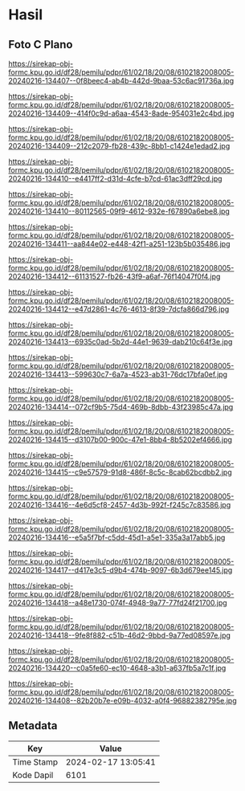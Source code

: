 # Hasil

## Foto C Plano

https://sirekap-obj-formc.kpu.go.id/df28/pemilu/pdpr/61/02/18/20/08/6102182008005-20240216-134407--0f8beec4-ab4b-442d-9baa-53c6ac91736a.jpg

https://sirekap-obj-formc.kpu.go.id/df28/pemilu/pdpr/61/02/18/20/08/6102182008005-20240216-134409--414f0c9d-a6aa-4543-8ade-954031e2c4bd.jpg

https://sirekap-obj-formc.kpu.go.id/df28/pemilu/pdpr/61/02/18/20/08/6102182008005-20240216-134409--212c2079-fb28-439c-8bb1-c1424e1edad2.jpg

https://sirekap-obj-formc.kpu.go.id/df28/pemilu/pdpr/61/02/18/20/08/6102182008005-20240216-134410--e4417ff2-d31d-4cfe-b7cd-61ac3dff29cd.jpg

https://sirekap-obj-formc.kpu.go.id/df28/pemilu/pdpr/61/02/18/20/08/6102182008005-20240216-134410--80112565-09f9-4612-932e-f67890a6ebe8.jpg

https://sirekap-obj-formc.kpu.go.id/df28/pemilu/pdpr/61/02/18/20/08/6102182008005-20240216-134411--aa844e02-e448-42f1-a251-123b5b035486.jpg

https://sirekap-obj-formc.kpu.go.id/df28/pemilu/pdpr/61/02/18/20/08/6102182008005-20240216-134412--61131527-fb26-43f9-a6af-76f14047f0f4.jpg

https://sirekap-obj-formc.kpu.go.id/df28/pemilu/pdpr/61/02/18/20/08/6102182008005-20240216-134412--e47d2861-4c76-4613-8f39-7dcfa866d796.jpg

https://sirekap-obj-formc.kpu.go.id/df28/pemilu/pdpr/61/02/18/20/08/6102182008005-20240216-134413--6935c0ad-5b2d-44e1-9639-dab210c64f3e.jpg

https://sirekap-obj-formc.kpu.go.id/df28/pemilu/pdpr/61/02/18/20/08/6102182008005-20240216-134413--599630c7-6a7a-4523-ab31-76dc17bfa0ef.jpg

https://sirekap-obj-formc.kpu.go.id/df28/pemilu/pdpr/61/02/18/20/08/6102182008005-20240216-134414--072cf9b5-75d4-469b-8dbb-43f23985c47a.jpg

https://sirekap-obj-formc.kpu.go.id/df28/pemilu/pdpr/61/02/18/20/08/6102182008005-20240216-134415--d3107b00-900c-47e1-8bb4-8b5202ef4666.jpg

https://sirekap-obj-formc.kpu.go.id/df28/pemilu/pdpr/61/02/18/20/08/6102182008005-20240216-134415--c9e57579-91d8-486f-8c5c-8cab62bcdbb2.jpg

https://sirekap-obj-formc.kpu.go.id/df28/pemilu/pdpr/61/02/18/20/08/6102182008005-20240216-134416--4e6d5cf8-2457-4d3b-992f-f245c7c83586.jpg

https://sirekap-obj-formc.kpu.go.id/df28/pemilu/pdpr/61/02/18/20/08/6102182008005-20240216-134416--e5a5f7bf-c5dd-45d1-a5e1-335a3a17abb5.jpg

https://sirekap-obj-formc.kpu.go.id/df28/pemilu/pdpr/61/02/18/20/08/6102182008005-20240216-134417--d417e3c5-d9b4-474b-9097-6b3d679ee145.jpg

https://sirekap-obj-formc.kpu.go.id/df28/pemilu/pdpr/61/02/18/20/08/6102182008005-20240216-134418--a48e1730-074f-4948-9a77-77fd24f21700.jpg

https://sirekap-obj-formc.kpu.go.id/df28/pemilu/pdpr/61/02/18/20/08/6102182008005-20240216-134418--9fe8f882-c51b-46d2-9bbd-9a77ed08597e.jpg

https://sirekap-obj-formc.kpu.go.id/df28/pemilu/pdpr/61/02/18/20/08/6102182008005-20240216-134420--c0a5fe60-ec10-4648-a3b1-a637fb5a7c1f.jpg

https://sirekap-obj-formc.kpu.go.id/df28/pemilu/pdpr/61/02/18/20/08/6102182008005-20240216-134408--82b20b7e-e09b-4032-a0f4-96882382795e.jpg


## Metadata

| Key        | Value               |
| ---------- | ------------------- |
| Time Stamp | 2024-02-17 13:05:41 |
| Kode Dapil | 6101                |



